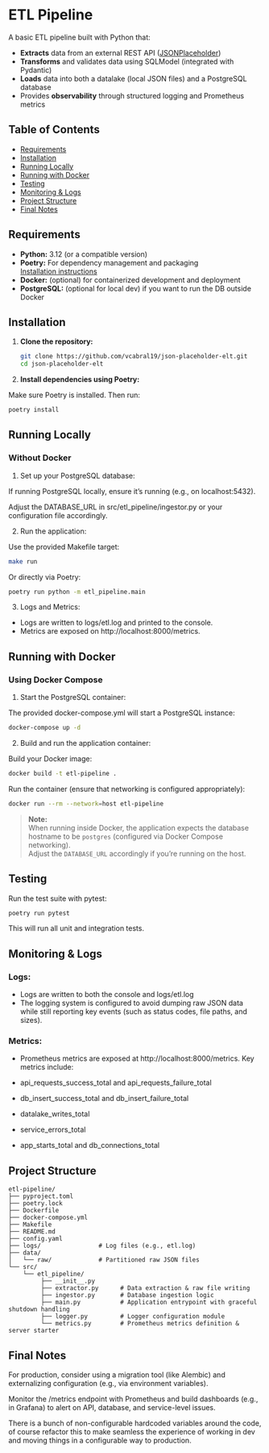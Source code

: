 # ETL Pipeline

A basic ETL pipeline built with Python that:
- **Extracts** data from an external REST API ([JSONPlaceholder](https://jsonplaceholder.typicode.com/users))
- **Transforms** and validates data using SQLModel (integrated with Pydantic)
- **Loads** data into both a datalake (local JSON files) and a PostgreSQL database
- Provides **observability** through structured logging and Prometheus metrics

## Table of Contents

- [Requirements](#requirements)
- [Installation](#installation)
- [Running Locally](#running-locally)
- [Running with Docker](#running-with-docker)
- [Testing](#testing)
- [Monitoring & Logs](#monitoring--logs)
- [Project Structure](#project-structure)
- [Final Notes](#final-notes)

## Requirements

- **Python:** 3.12 (or a compatible version)
- **Poetry:** For dependency management and packaging  
  [Installation instructions](https://python-poetry.org/docs/#installation)
- **Docker:** (optional) for containerized development and deployment
- **PostgreSQL:** (optional for local dev) if you want to run the DB outside Docker

## Installation

1. **Clone the repository:**

   ```bash
   git clone https://github.com/vcabral19/json-placeholder-elt.git
   cd json-placeholder-elt
   ```
2. **Install dependencies using Poetry:**

Make sure Poetry is installed. Then run:
```bash
poetry install
```

## Running Locally
### Without Docker
1. Set up your PostgreSQL database:

If running PostgreSQL locally, ensure it’s running (e.g., on localhost:5432).

Adjust the DATABASE_URL in src/etl_pipeline/ingestor.py or your configuration file accordingly.

2. Run the application:

Use the provided Makefile target:
```bash
make run
```
Or directly via Poetry:

```bash
poetry run python -m etl_pipeline.main
```
3. Logs and Metrics:

- Logs are written to logs/etl.log and printed to the console.
- Metrics are exposed on http://localhost:8000/metrics.

## Running with Docker
### Using Docker Compose
1. Start the PostgreSQL container:

The provided docker-compose.yml will start a PostgreSQL instance:

```bash
docker-compose up -d
```
2. Build and run the application container:

Build your Docker image:

```bash
docker build -t etl-pipeline .
```
Run the container (ensure that networking is configured appropriately):

```bash
docker run --rm --network=host etl-pipeline
```

> **Note:**  
> When running inside Docker, the application expects the database hostname to be `postgres` (configured via Docker Compose networking).  
> Adjust the `DATABASE_URL` accordingly if you’re running on the host.

## Testing
Run the test suite with pytest:

```bash
poetry run pytest
```

This will run all unit and integration tests.

## Monitoring & Logs
### Logs:
- Logs are written to both the console and logs/etl.log
- The logging system is configured to avoid dumping raw JSON data while still reporting key events (such as status codes, file paths, and sizes).

### Metrics:
- Prometheus metrics are exposed at http://localhost:8000/metrics.
Key metrics include:

- api_requests_success_total and api_requests_failure_total
- db_insert_success_total and db_insert_failure_total
- datalake_writes_total
- service_errors_total
- app_starts_total and db_connections_total

## Project Structure
```
etl-pipeline/
├── pyproject.toml
├── poetry.lock
├── Dockerfile
├── docker-compose.yml
├── Makefile
├── README.md
├── config.yaml
├── logs/                # Log files (e.g., etl.log)
├── data/
│   └── raw/             # Partitioned raw JSON files
└── src/
    └── etl_pipeline/
         ├── __init__.py
         ├── extractor.py      # Data extraction & raw file writing
         ├── ingestor.py       # Database ingestion logic
         ├── main.py           # Application entrypoint with graceful shutdown handling
         ├── logger.py         # Logger configuration module
         └── metrics.py        # Prometheus metrics definition & server starter
```
## Final Notes

For production, consider using a migration tool (like Alembic) and externalizing configuration (e.g., via environment variables).

Monitor the /metrics endpoint with Prometheus and build dashboards (e.g., in Grafana) to alert on API, database, and service-level issues.

There is a bunch of non-configurable hardcoded variables around the code, of course refactor this to make seamless the experience of working in dev and moving things in a configurable way to production.